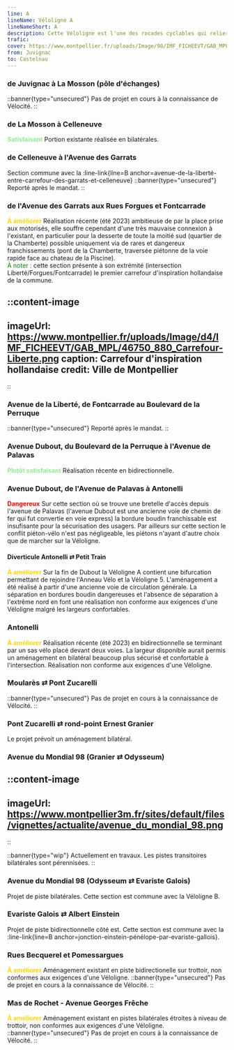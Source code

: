 ```yaml
---
line: A
lineName: Véloligne A
lineNameShort: A
description: Cette Véloligne est l'une des rocades cyclables qui reliera à terme Juvignac à Castelnau.
trafic:
cover: https://www.montpellier.fr/uploads/Image/98/IMF_FICHEEVT/GAB_MPL/43475_157_pers-DUBOUT.jpg
from: Juvignac
to: Castelnau
---
```


### de Juvignac à La Mosson (pôle d'échanges)

::banner{type="unsecured"}
Pas de projet en cours à la connaissance de Vélocité.
::

### de La Mosson à Celleneuve

<span style="color:lightgreen;font-weight:bold">Satisfaisant</span>
Portion existante réalisée en bilatérales.

### de Celleneuve à l'Avenue des Garrats
Section commune avec la :line-link{line=B anchor=avenue-de-la-liberté-entre-carrefour-des-garrats-et-celleneuve}
::banner{type="unsecured"}
Reporté après le mandat.
::

### de l'Avenue des Garrats aux Rues Forgues et Fontcarrade

<span style="color:gold;font-weight:bold">À améliorer</span>
Réalisation récente (été 2023) ambitieuse de par la place prise aux motorisés, elle souffre cependant d'une très mauvaise connexion à l'existant, en particulier pour la desserte de toute la moitié sud (quartier de la Chamberte) possible uniquement via de rares et dangereux franchissements (pont de la Chamberte, traversée piétonne de la voie rapide face au chateau de la Piscine).<br>
<span style="color:green">À noter :</span> cette section présente à son extrémité (intersection Liberté/Forgues/Fontcarrade) le premier carrefour d'inspiration hollandaise de la commune.

::content-image
---
imageUrl: https://www.montpellier.fr/uploads/Image/d4/IMF_FICHEEVT/GAB_MPL/46750_880_Carrefour-Liberte.png
caption: Carrefour d'inspiration hollandaise
credit: Ville de Montpellier
---
::

### Avenue de la Liberté, de Fontcarrade au Boulevard de la Perruque

::banner{type="unsecured"}
Reporté après le mandat.
::

### Avenue Dubout, du Boulevard de la Perruque à l'Avenue de Palavas

<span style="color:lightgreen;font-weight:bold">Plutôt satisfaisant</span>
Réalisation récente en bidirectionnelle.

### Avenue Dubout, de l'Avenue de Palavas à Antonelli

<span style="color:red;font-weight:bold">Dangereux</span>
Sur cette section où se trouve une bretelle d'accès depuis l'avenue de Palavas (l'avenue Dubout est une ancienne voie de chemin de fer qui fut convertie en voie express) la bordure boudin franchissable est insufisante pour la sécurisation des usagers. Par ailleurs sur cette section le conflit piéton-vélo n'est pas négligeable, les piétons n'ayant d'autre choix que de marcher sur la Véloligne.

#### Diverticule Antonelli ⇄ Petit Train

<span style="color:gold;font-weight:bold">À améliorer</span>
Sur la fin de Dubout la Véloligne A contient une bifurcation permettant de rejoindre l'Anneau Vélo et la Véloligne 5. L'aménagement a été réalisé à partir d'une ancienne voie de circulation générale. La séparation en bordures boudin dangereuses et l'absence de séparation à l'extrême nord en font une réalisation non conforme aux exigences d'une Véloligne malgré les largeurs confortables.

### Antonelli

<span style="color:gold;font-weight:bold">À améliorer</span>
Réalisation récente (été 2023) en bidirectionnelle se terminant par un sas vélo placé devant deux voies. La largeur disponible aurait permis un aménagement en bilatéral beaucoup plus sécurisé et confortable à l'intersection. Réalisation non conforme aux exigences d'une Véloligne.

### Moularès ⇄ Pont Zucarelli

::banner{type="unsecured"}
Pas de projet en cours à la connaissance de Vélocité.
::

### Pont Zucarelli ⇄ rond-point Ernest Granier

Le projet prévoit un aménagement bilatéral.

### Avenue du Mondial 98 (Granier ⇄ Odysseum)

::content-image
---
imageUrl: https://www.montpellier3m.fr/sites/default/files/vignettes/actualite/avenue_du_mondial_98.png
---
::

::banner{type="wip"}
Actuellement en travaux. Les pistes transitoires bilatérales sont pérennisées.
::

### Avenue du Mondial 98 (Odysseum ⇄ Evariste Galois)

Projet de piste bilatérales. Cette section est commune avec la Véloligne B.

### Evariste Galois ⇄ Albert Einstein

Projet de piste bidirectionnelle côté est. Cette section est commune avec la :line-link{line=B anchor=jonction-einstein-pénélope-par-evariste-gallois}.

### Rues Becquerel et Pomessargues

<span style="color:gold;font-weight:bold">À améliorer</span> Aménagement existant en piste bidirectionelle sur trottoir, non conformes aux exigences d'une Véloligne.
::banner{type="unsecured"}
Pas de projet en cours à la connaissance de Vélocité.
::

### Mas de Rochet - Avenue Georges Frêche

<span style="color:gold;font-weight:bold">À améliorer</span> Aménagement existant en pistes bilatérales étroites à niveau de trottoir, non conformes aux exigences d'une Véloligne.
::banner{type="unsecured"}
Pas de projet en cours à la connaissance de Vélocité.
::
